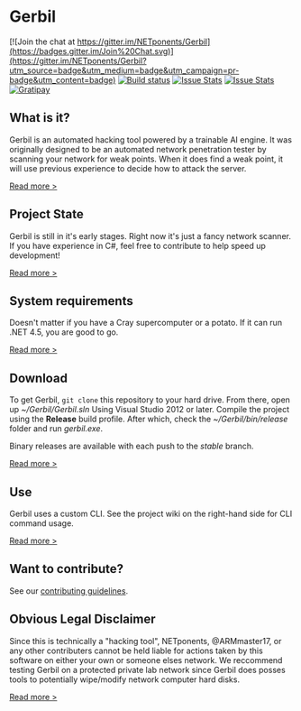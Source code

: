 # Gerbil
[![Join the chat at https://gitter.im/NETponents/Gerbil](https://badges.gitter.im/Join%20Chat.svg)](https://gitter.im/NETponents/Gerbil?utm_source=badge&utm_medium=badge&utm_campaign=pr-badge&utm_content=badge)
[![Build status](https://ci.appveyor.com/api/projects/status/3v9lq10jpng3i8ag?svg=true)](https://ci.appveyor.com/project/ARMmaster17/gerbil)
[![Issue Stats](http://issuestats.com/github/NETponents/Gerbil/badge/pr?style=flat)](http://issuestats.com/github/NETponents/Gerbil)
[![Issue Stats](http://issuestats.com/github/NETponents/Gerbil/badge/issue?style=flat)](http://issuestats.com/github/NETponents/Gerbil)
[![Gratipay](https://img.shields.io/gratipay/ARMmaster17.svg)](http://gratipay.com/~ARMmaster17)

## What is it?
Gerbil is an automated hacking tool powered by a trainable AI engine. It was originally designed to be an automated network penetration tester by scanning your network for weak points. When it does find a weak point, it will use previous experience to decide how to attack the server.

[Read more >](http://github.com/NETponents/Gerbil/wiki)

## Project State
Gerbil is still in it's early stages. Right now it's just a fancy network scanner. If you have experience in C#, feel free to contribute to help speed up development!

[Read more >](http://github.com/NETponents/Gerbil/wiki/Project-State)

## System requirements
Doesn't matter if you have a Cray supercomputer or a potato. If it can run .NET 4.5, you are good to go.

[Read more >](http://github.com/NETponents/Gerbil/wiki/System-Requirements)

## Download
To get Gerbil, `git clone` this repository to your hard drive. From there, open up *~/Gerbil/Gerbil.sln* Using Visual Studio 2012 or later. Compile the project using the **Release** build profile. After which, check the *~/Gerbil/bin/release* folder and run *gerbil.exe*.

Binary releases are available with each push to the *stable* branch.

[Read more >](http://github.com/NETponents/Gerbil/wiki/Download)

## Use
Gerbil uses a custom CLI. See the project wiki on the right-hand side for CLI command usage.

[Read more >](http://github.com/NETponents/Gerbil/wiki/CLI-Commands)

## Want to contribute?

See our [contributing guidelines](http://github.com/NETponents/Gerbil/tree/dev/CONTRIBUTING.md).

## Obvious Legal Disclaimer
Since this is technically a "hacking tool", NETponents, @ARMmaster17, or any other contributers cannot be held liable for actions taken by this software on either your own or someone elses network. We reccommend testing Gerbil on a protected private lab network since Gerbil does posses tools to potentially wipe/modify network computer hard disks.

[Read more >](http://github.com/NETponents/Gerbil/wiki/Legal-Disclaimer)
